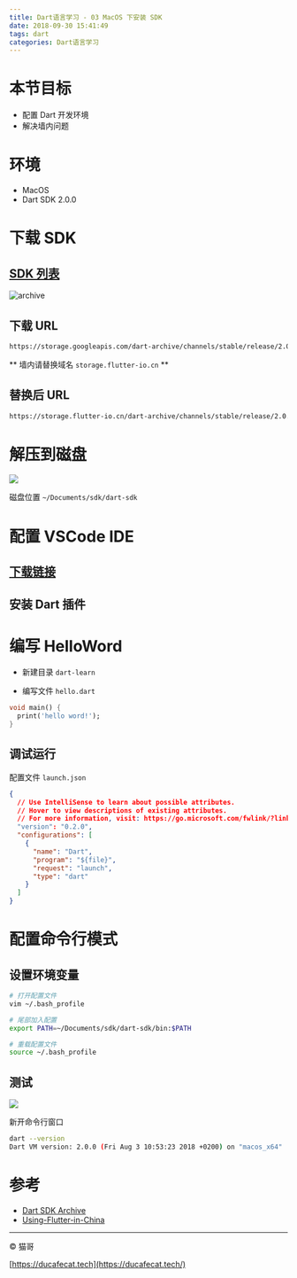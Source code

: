 ```yaml
---
title: Dart语言学习 - 03 MacOS 下安装 SDK
date: 2018-09-30 15:41:49
tags: dart
categories: Dart语言学习
---
```


# 本节目标

- 配置 Dart 开发环境
- 解决墙内问题

# 环境

- MacOS
- Dart SDK 2.0.0

# 下载 SDK

## [SDK 列表](https://webdev.dartlang.org/tools/sdk/archive)

![archive](2018-09-30-16-07-22.png)

## 下载 URL

```sh
https://storage.googleapis.com/dart-archive/channels/stable/release/2.0.0/sdk/dartsdk-macos-x64-release.zip
```

** 墙内请替换域名 `storage.flutter-io.cn` **

## 替换后 URL

```sh
https://storage.flutter-io.cn/dart-archive/channels/stable/release/2.0.0/sdk/dartsdk-macos-x64-release.zip
```

# 解压到磁盘

![](2018-09-30-16-09-28.png)

磁盘位置 `~/Documents/sdk/dart-sdk`

# 配置 VSCode IDE

## [下载链接](https://code.visualstudio.com/)

## 安装 Dart 插件

# 编写 HelloWord

- 新建目录 `dart-learn`

- 编写文件 `hello.dart`

```dart
void main() {
  print('hello word!');
}
```

## 调试运行

配置文件 `launch.json`

```json
{
  // Use IntelliSense to learn about possible attributes.
  // Hover to view descriptions of existing attributes.
  // For more information, visit: https://go.microsoft.com/fwlink/?linkid=830387
  "version": "0.2.0",
  "configurations": [
    {
      "name": "Dart",
      "program": "${file}",
      "request": "launch",
      "type": "dart"
    }
  ]
}
```

# 配置命令行模式

## 设置环境变量

```sh
# 打开配置文件
vim ~/.bash_profile

# 尾部加入配置
export PATH=~/Documents/sdk/dart-sdk/bin:$PATH

# 重载配置文件
source ~/.bash_profile
```

## 测试

![](2018-09-30-16-23-57.png)

新开命令行窗口

```sh
dart --version
Dart VM version: 2.0.0 (Fri Aug 3 10:53:23 2018 +0200) on "macos_x64"
```

# 参考

- [Dart SDK Archive](https://webdev.dartlang.org/tools/sdk/archive)
- [Using-Flutter-in-China](https://github.com/flutter/flutter/wiki/Using-Flutter-in-China)

----

© 猫哥

[https://ducafecat.tech](https://ducafecat.tech/)

